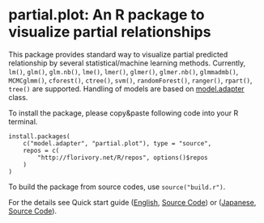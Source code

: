 # partial.plot: An R package to visualize partial relationships

This package provides standard way to visualize partial predicted
relationship by several statistical/machine learning methods.
Currently, `lm()`, `glm()`, `glm.nb()`, `lme()`, `lmer()`, `glmer()`, `glmer.nb()`, `glmmadmb()`, `MCMCglmm()`, `cforest()`, `ctree()`, `svm()`, `randomForest()`, `ranger()`, `rpart()`, `tree()` are supported.
Handling of models are based on
[model.adapter](https://github.com/Marchen/model.adapter) class.

To install the package, please copy&paste following code into your R terminal.

```{r}
install.packages(
    c("model.adapter", "partial.plot"), type = "source",
    repos = c(
        "http://florivory.net/R/repos", options()$repos
    )
)
```

To build the package from source codes, use `source("build.r")`.

For the details see Quick start guide ([English](http://florivory.net/R/partial.plot/partial.plot.html), [Source Code](https://github.com/Marchen/partial.plot/blob/master/vignettes/partial.plot.rmd)) or ([Japanese](http://florivory.net/R/partial.plot/partial.plot.j.html), [Source Code](https://github.com/Marchen/partial.plot/blob/master/vignettes/partial.plot.j.rmd)).
